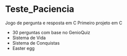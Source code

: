 # Teste_Paciencia
Jogo de pergunta e resposta em C
Primeiro projeto em C
 - 30 perguntas com base no GenioQuiz
 - Sistema de Vida
 - Sistema de Conquistas
 - Easter egg
